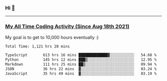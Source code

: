 ### Hi 🙂

---

### <a href="https://wakatime.com/@Eroxl">My All Time Coding Activity (Since Aug 18th 2021)</a>
My goal is to get to 10,000 hours eventually :)
<!--START_SECTION:waka-->

```txt
Total Time: 1,121 hrs 28 mins

TypeScript       613 hrs 16 mins █████████████▓░░░░░░░░░░░   54.68 %
Python           145 hrs 12 mins ███▒░░░░░░░░░░░░░░░░░░░░░   12.95 %
Markdown         111 hrs 25 mins ██▒░░░░░░░░░░░░░░░░░░░░░░   09.94 %
JSON             36 hrs 22 mins  ▓░░░░░░░░░░░░░░░░░░░░░░░░   03.24 %
JavaScript       35 hrs 49 mins  ▓░░░░░░░░░░░░░░░░░░░░░░░░   03.19 %
```

<!--END_SECTION:waka-->
